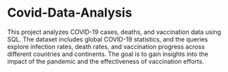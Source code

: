 # Covid-Data-Analysis
This project analyzes COVID-19 cases, deaths, and vaccination data using SQL. The dataset includes global COVID-19 statistics, and the queries explore infection rates, death rates, and vaccination progress across different countries and continents. The goal is to gain insights into the impact of the pandemic and the effectiveness of vaccination efforts.
